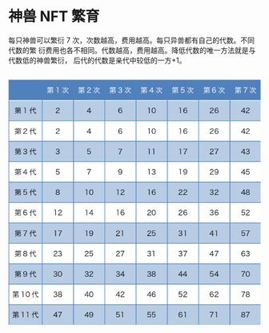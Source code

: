 # 神兽 NFT 繁育

每只神兽可以繁衍 7 次，次数越高，费用越高。每只异兽都有自己的代数。不同代数的繁 衍费用也各不相同。代数越高，费用越高。降低代数的唯一方法就是与代数低的神兽繁衍， 后代的代数是亲代中较低的一方+1。

## ![](../.gitbook/assets/image.png)
